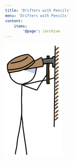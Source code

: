 ```yaml
---
title: 'Drifters with Pencils'
menu: 'Drifters with Pencils'
content:
    items:
        '@page': /archive
---
```


![](Construction.png)